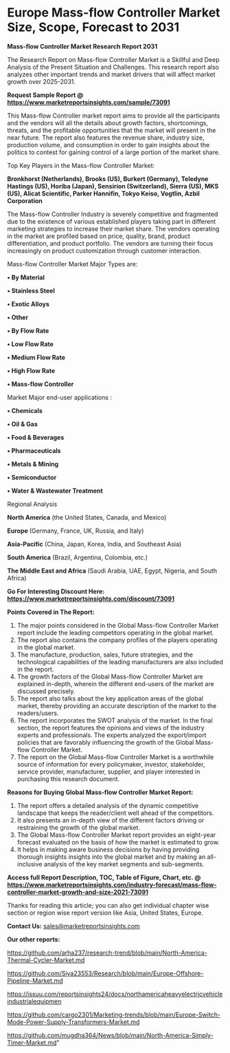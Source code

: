 # Europe Mass-flow Controller Market Size, Scope, Forecast to 2031

<strong>Mass-flow Controller Market Research Report 2031</strong>

The Research Report on Mass-flow Controller Market is a Skillful and Deep Analysis of the Present Situation and Challenges. This research report also analyzes other important trends and market drivers that will affect market growth over 2025-2031.

<strong>Request Sample Report @ <a href=https://www.marketreportsinsights.com/sample/73091>https://www.marketreportsinsights.com/sample/73091</a></strong>

This Mass-flow Controller market report aims to provide all the participants and the vendors will all the details about growth factors, shortcomings, threats, and the profitable opportunities that the market will present in the near future. The report also features the revenue share, industry size, production volume, and consumption in order to gain insights about the politics to contest for gaining control of a large portion of the market share.

Top Key Players in the Mass-flow Controller Market:

<strong>Bronkhorst (Netherlands), Brooks (US), Burkert (Germany), Teledyne Hastings (US), Horiba (Japan), Sensirion (Switzerland), Sierra (US), MKS (US), Alicat Scientific, Parker Hannifin, Tokyo Keiso, Vogtlin, Azbil Corporation</strong>

The Mass-flow Controller Industry is severely competitive and fragmented due to the existence of various established players taking part in different marketing strategies to increase their market share. The vendors operating in the market are profiled based on price, quality, brand, product differentiation, and product portfolio. The vendors are turning their focus increasingly on product customization through customer interaction.

Mass-flow Controller Market Major Types are:

<strong>• By Material

• Stainless Steel

• Exotic Alloys

• Other

• By Flow Rate

• Low Flow Rate

• Medium Flow Rate

• High Flow Rate

• Mass-flow Controller</strong>

Market Major end-user applications :

<strong>• Chemicals

• Oil & Gas

• Food & Beverages

• Pharmaceuticals

• Metals & Mining

• Semiconductor

• Water & Wastewater Treatment</strong>

Regional Analysis

</u><strong><b>North America</b></strong> (the United States, Canada, and Mexico)

<strong><b>Europe </b></strong>(Germany, France, UK, Russia, and Italy)

<strong><b>Asia-Pacific</b></strong> (China, Japan, Korea, India, and Southeast Asia)

<strong><b>South America</b></strong> (Brazil, Argentina, Colombia, etc.)

<strong><b>The Middle East and Africa</b></strong> (Saudi Arabia, UAE, Egypt, Nigeria, and South Africa)

<strong>Go For Interesting Discount Here: <a href=https://www.marketreportsinsights.com/discount/73091>https://www.marketreportsinsights.com/discount/73091</a></strong>

<strong>Points Covered in The Report:</strong>
<ol>
  <li>The major points considered in the Global Mass-flow Controller Market report include the leading competitors operating in the global market.</li>
  <li>The report also contains the company profiles of the players operating in the global market.</li>
  <li>The manufacture, production, sales, future strategies, and the technological capabilities of the leading manufacturers are also included in the report.</li>
  <li>The growth factors of the Global Mass-flow Controller Market are explained in-depth, wherein the different end-users of the market are discussed precisely.</li>
  <li>The report also talks about the key application areas of the global market, thereby providing an accurate description of the market to the readers/users.</li>
  <li>The report incorporates the SWOT analysis of the market. In the final section, the report features the opinions and views of the industry experts and professionals. The experts analyzed the export/import policies that are favorably influencing the growth of the Global Mass-flow Controller Market.</li>
  <li>The report on the Global Mass-flow Controller Market is a worthwhile source of information for every policymaker, investor, stakeholder, service provider, manufacturer, supplier, and player interested in purchasing this research document.</li>
</ol>
<strong>Reasons for Buying Global Mass-flow Controller Market Report:</strong>

<ol>
  <li>The report offers a detailed analysis of the dynamic competitive landscape that keeps the reader/client well ahead of the competitors.</li>
  <li>It also presents an in-depth view of the different factors driving or restraining the growth of the global market.</li>
  <li>The Global Mass-flow Controller Market report provides an eight-year forecast evaluated on the basis of how the market is estimated to grow.</li>
  <li>It helps in making aware business decisions by having providing thorough insights insights into the global market and by making an all-inclusive analysis of the key market segments and sub-segments.</li>
</ol>
<strong>Access full Report Description, TOC, Table of Figure, Chart, etc. @ <a href=https://www.marketreportsinsights.com/industry-forecast/mass-flow-controller-market-growth-and-size-2021-73091>https://www.marketreportsinsights.com/industry-forecast/mass-flow-controller-market-growth-and-size-2021-73091</a></strong>


Thanks for reading this article; you can also get individual chapter wise section or region wise report version like Asia, United States, Europe.

<strong>Contact Us:</strong>
sales@marketreportsinsights.com

<strong>Our other reports:</strong>

<a href=https://github.com/arha237/research-trend/blob/main/North-America-Thermal-Cycler-Market.md>https://github.com/arha237/research-trend/blob/main/North-America-Thermal-Cycler-Market.md</a>

<a href=https://github.com/Siya23553/Research/blob/main/Europe-Offshore-Pipeline-Market.md>https://github.com/Siya23553/Research/blob/main/Europe-Offshore-Pipeline-Market.md</a>

<a href=https://issuu.com/reportsinsights24/docs/northamericaheavyelectricvehicleindustrialequipmen>https://issuu.com/reportsinsights24/docs/northamericaheavyelectricvehicleindustrialequipmen</a>

<a href=https://github.com/cargo2301/Marketing-trends/blob/main/Europe-Switch-Mode-Power-Supply-Transformers-Market.md>https://github.com/cargo2301/Marketing-trends/blob/main/Europe-Switch-Mode-Power-Supply-Transformers-Market.md</a>

<a href=https://github.com/mugdha364/News/blob/main/North-America-Simply-Timer-Market.md>https://github.com/mugdha364/News/blob/main/North-America-Simply-Timer-Market.md</a>"
